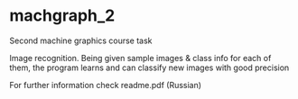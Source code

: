 # machgraph_2
 Second machine graphics course task 

Image recognition. Being given sample images & class info for each of them,
the program learns and can classify new images with good precision

For further information check readme.pdf (Russian)
